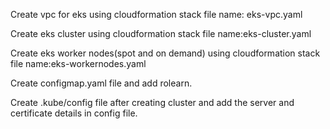 Create vpc for eks using cloudformation stack file name: eks-vpc.yaml







Create eks cluster using cloudformation stack file name:eks-cluster.yaml




Create eks worker nodes(spot and on demand) using cloudformation stack file name:eks-workernodes.yaml



Create configmap.yaml file and add rolearn.





Create .kube/config file after creating cluster and add the server and certificate details in config file.
